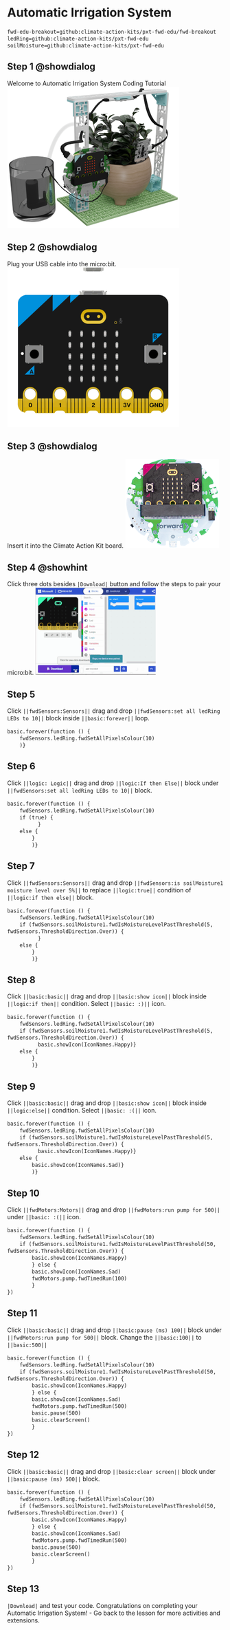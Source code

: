 # Automatic Irrigation System
```package
fwd-edu-breakout=github:climate-action-kits/pxt-fwd-edu/fwd-breakout
ledRing=github:climate-action-kits/pxt-fwd-edu
soilMoisture=github:climate-action-kits/pxt-fwd-edu
```
## Step 1 @showdialog
Welcome to Automatic Irrigation System Coding Tutorial
![built project](tutorial-assets/project-wateringplant-400.png)

## Step 2 @showdialog
Plug your USB cable into the micro:bit. 
![breakout board](tutorial-assets/connect-microbit.gif)

## Step 3 @showdialog
Insert it into the Climate Action Kit board. 
![breakout board](tutorial-assets/breakout-resized.png)

## Step 4 @showhint
Click three dots besides ``|Download|`` button and follow the steps to pair your micro:bit.
![pair gif](tutorial-assets/pairmicrobit-280x203.gif)

## Step 5
Click ``||fwdSensors:Sensors||`` drag and drop ``||fwdSensors:set all ledRing LEDs to 10||`` block inside ``||basic:forever||`` loop.
```blocks
basic.forever(function () {
    fwdSensors.ledRing.fwdSetAllPixelsColour(10)
    )}
```
## Step 6
Click ``||logic: Logic||`` drag and drop ``||logic:If then Else||``
block under ``||fwdSensors:set all ledRing LEDs to 10||`` block.
```blocks
basic.forever(function () {
    fwdSensors.ledRing.fwdSetAllPixelsColour(10)
    if (true) {
          } 
    else {
        }
        )}
```
## Step 7
Click ``||fwdSensors:Sensors||`` drag and drop ``||fwdSensors:is soilMoisture1 moisture level over 5%||`` 
to replace ``||logic:true||`` condition of ``||logic:if then else||`` block.
```blocks
basic.forever(function () {
    fwdSensors.ledRing.fwdSetAllPixelsColour(10)
    if (fwdSensors.soilMoisture1.fwdIsMoistureLevelPastThreshold(5, fwdSensors.ThresholdDirection.Over)) {
          } 
    else {
        }
        )}
```
## Step 8
Click ``||basic:basic||`` drag and drop ``||basic:show icon||`` block inside ``||logic:if then||`` condition. 
Select ``||basic: :)||`` icon.
```blocks
basic.forever(function () {
    fwdSensors.ledRing.fwdSetAllPixelsColour(10)
    if (fwdSensors.soilMoisture1.fwdIsMoistureLevelPastThreshold(5, fwdSensors.ThresholdDirection.Over)) {
          basic.showIcon(IconNames.Happy)} 
    else {
        }
        )}
```
## Step 9
Click ``||basic:basic||`` drag and drop ``||basic:show icon||`` block inside ``||logic:else||`` condition.
Select ``||basic: :(||`` icon.
```blocks
basic.forever(function () {
    fwdSensors.ledRing.fwdSetAllPixelsColour(10)
    if (fwdSensors.soilMoisture1.fwdIsMoistureLevelPastThreshold(5, fwdSensors.ThresholdDirection.Over)) {
          basic.showIcon(IconNames.Happy)} 
    else {
        basic.showIcon(IconNames.Sad)}
        )}
```
## Step 10
Click ``||fwdMotors:Motors||`` drag and drop ``||fwdMotors:run pump for 500||`` under 
 ``||basic: :(||`` icon. 
```blocks
basic.forever(function () {
    fwdSensors.ledRing.fwdSetAllPixelsColour(10)
    if (fwdSensors.soilMoisture1.fwdIsMoistureLevelPastThreshold(50, fwdSensors.ThresholdDirection.Over)) {
        basic.showIcon(IconNames.Happy)
        } else {
        basic.showIcon(IconNames.Sad)
        fwdMotors.pump.fwdTimedRun(100)
        }
})
```
## Step 11
Click ``||basic:basic||`` drag and drop ``||basic:pause (ms) 100||`` block under ``||fwdMotors:run pump for 500||`` block. 
Change the ``||basic:100||`` to ``||basic:500||``
```blocks
basic.forever(function () {
    fwdSensors.ledRing.fwdSetAllPixelsColour(10)
    if (fwdSensors.soilMoisture1.fwdIsMoistureLevelPastThreshold(50, fwdSensors.ThresholdDirection.Over)) {
        basic.showIcon(IconNames.Happy)
        } else {
        basic.showIcon(IconNames.Sad)
        fwdMotors.pump.fwdTimedRun(500)
        basic.pause(500)
        basic.clearScreen()
        }
})
```
## Step 12
Click ``||basic:basic||`` drag and drop ``||basic:clear screen||`` 
block under ``||basic:pause (ms) 500||`` block.
```blocks
basic.forever(function () {
    fwdSensors.ledRing.fwdSetAllPixelsColour(10)
    if (fwdSensors.soilMoisture1.fwdIsMoistureLevelPastThreshold(50, fwdSensors.ThresholdDirection.Over)) {
        basic.showIcon(IconNames.Happy)
        } else {
        basic.showIcon(IconNames.Sad)
        fwdMotors.pump.fwdTimedRun(500)
        basic.pause(500)
        basic.clearScreen()
        }
})
```
## Step 13
``|Download|`` and test your code.
Congratulations on completing your Automatic Irrigation System! - Go back to the lesson for more activities and extensions.
